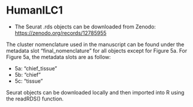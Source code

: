 # HumanILC1
* The Seurat .rds objects can be downloaded from Zenodo: https://zenodo.org/records/12785955 

The cluster nomenclature used in the manuscript can be found under the metadata slot “final_nomenclature” for all objects except for Figure 5a. For Figure 5a, the metadata slots are as follow:

  *   5a: “chief_tissue”
  *   5b: “chief”
  *   5c: “tissue”

Seurat objects can be downloaded locally and then imported into R using the readRDS() function. 

